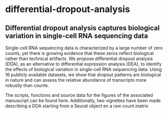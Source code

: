 # differential-dropout-analysis
## Differential dropout analysis captures biological variation in single-cell RNA sequencing data

Single-cell RNA sequencing data is characterized by a large number of zero counts, yet there is growing evidence that these zeros reflect biological rather than technical artifacts. We propose differential dropout analysis (DDA), as an alternative to differential expression analysis (DEA), to identify the effects of biological variation in single-cell RNA sequencing data. Using 16 publicly available datasets, we show that dropout patterns are biological in nature and can assess the relative abundance of transcripts more robustly than counts.

The scripts, functions and source data for the figures of the associated manuscript can be found here. Additionally, two vignettes have been made describing a DDA starting from a Seurat object en a raw count matrix

